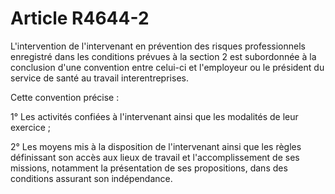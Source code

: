 # Article R4644-2

L'intervention de l'intervenant en prévention des risques professionnels enregistré dans les conditions prévues à la section 2 est subordonnée à la conclusion d'une convention entre celui-ci et l'employeur ou le président du service de santé au travail interentreprises.
  
   
Cette convention précise :
  
   
1° Les activités confiées à l'intervenant ainsi que les modalités de leur exercice ;
  
   
2° Les moyens mis à la disposition de l'intervenant ainsi que les règles définissant son accès aux lieux de travail et l'accomplissement de ses missions, notamment la présentation de ses propositions, dans des conditions assurant son indépendance.